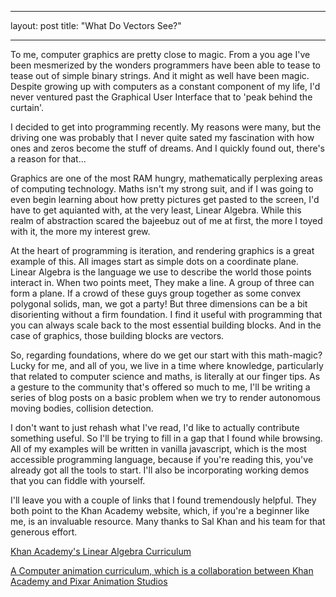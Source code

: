 ___
layout: post
title: "What Do Vectors See?"
___

To me, computer graphics are pretty close to magic. From a you age I've been mesmerized by the wonders programmers
have been able to tease to tease out of simple binary strings. And it might as well have been magic. Despite
growing up with computers as a constant component of my life, I'd never ventured past the Graphical User Interface
that to 'peak behind the curtain'.  

I decided to get into programming recently. My reasons were many, but the driving one was probably that I
never quite sated my fascination with how ones and zeros become the stuff of dreams. And I quickly found out,
there's a reason for that...  

Graphics are one of the most RAM hungry, mathematically perplexing areas of computing technology. Maths isn't
my strong suit, and if I was going to even begin learning about how pretty pictures get pasted to the screen,
I'd have to get aquianted with, at the very least, Linear Algebra. While this realm of abstraction scared the
bajeebuz out of me at first, the more I toyed with it, the more my interest grew.  

At the heart of programming is iteration, and rendering graphics is a great example of this.
All images start as simple dots on a coordinate plane. Linear Algebra is the language we use to describe
the world those points interact in. When two points meet, They make a line. A group of three can form a plane.
If a crowd of these guys group together as some convex polygonal solids, man, we got a party! But three dimensions
can be a bit disorienting without a firm foundation. I find it useful with programming that you can always
scale back to the most essential building blocks. And in the case of graphics, those building blocks are vectors.

So, regarding foundations, where do we get our start with this math-magic?
Lucky for me, and all of you, we live in a time where knowledge, particularly that related to
computer science and maths, is literally at our finger tips. As a gesture to the community that's offered so
much to me, I'll be writing a series of blog posts on a basic problem when we try to render autonomous moving
bodies, collision detection.

I don't want to just rehash what I've read, I'd like to actually contribute something useful. So I'll be trying
to fill in a gap that I found while browsing. All of my examples will be written in vanilla javascript,
which is the most accessible programming language, because if you're reading this, you've already got all the tools
to start. I'll also be incorporating working demos that you can fiddle with yourself.

I'll leave you with a couple of links that I found tremendously helpful.
They both point to the Khan Academy website, which, if you're a beginner like me, is an invaluable resource.
Many thanks to Sal Khan and his team for that generous effort.

[Khan Academy's Linear Algebra Curriculum](https://www.khanacademy.org/math/linear-algebra)

[A Computer animation curriculum, which is a collaboration between Khan Academy and Pixar Animation Studios](https://www.khanacademy.org/partner-content/pixar)
